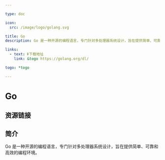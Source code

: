 ```yaml
---

type: doc

icon:
  src: /image/logo/golang.svg

title: Go
description: Go 是一种开源的编程语言，专门针对多处理器系统设计，旨在提供简单、可靠和高效的编程环境。

links:
  - text: ⏬下载地址
    link: &togo https://golang.org/dl/

togo: *togo

---
```


<ShowLogo />

# Go

<ShowBreadcrumb />

## 资源链接

<ShowLinks />

## 简介

Go 是一种开源的编程语言，专门针对多处理器系统设计，旨在提供简单、可靠和高效的编程环境。